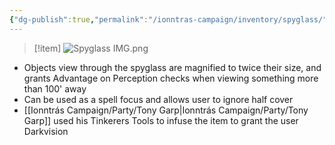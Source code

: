 ```yaml
---
{"dg-publish":true,"permalink":"/ionntras-campaign/inventory/spyglass/","created":"","updated":""}
---
```



>[!item]
>![Spyglass IMG.png](/img/user/z_Assets/Spyglass%20IMG.png)

- Objects view through the spyglass are magnified to twice their size, and grants Advantage on Perception checks when viewing something more than 100' away
- Can be used as a spell focus and allows user to ignore half cover 
- [[Ionntrás Campaign/Party/Tony Garp\|Ionntrás Campaign/Party/Tony Garp]] used his Tinkerers Tools to infuse the item to grant the user Darkvision